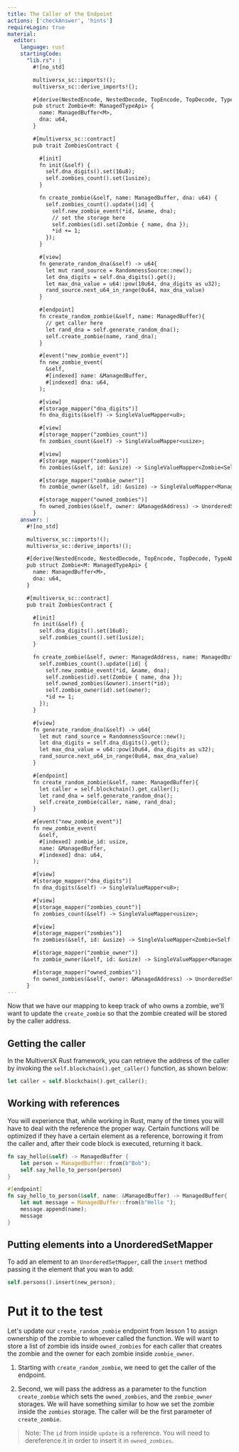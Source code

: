 ```yaml
---
title: The Caller of the Endpoint
actions: ['checkAnswer', 'hints']
requireLogin: true
material:
  editor:
    language: rust
    startingCode:
      "lib.rs": |
        #![no_std]

        multiversx_sc::imports!();
        multiversx_sc::derive_imports!();

        #[derive(NestedEncode, NestedDecode, TopEncode, TopDecode, TypeAbi)]
        pub struct Zombie<M: ManagedTypeApi> {
          name: ManagedBuffer<M>,
          dna: u64,
        }

        #[multiversx_sc::contract]
        pub trait ZombiesContract {

          #[init]
          fn init(&self) {
            self.dna_digits().set(16u8);
            self.zombies_count().set(1usize);
          }

          fn create_zombie(&self, name: ManagedBuffer, dna: u64) {
            self.zombies_count().update(|id| {
              self.new_zombie_event(*id, &name, dna);
              // set the storage here
              self.zombies(id).set(Zombie { name, dna });
              *id += 1;
            });
          }

          #[view]
          fn generate_random_dna(&self) -> u64{
            let mut rand_source = RandomnessSource::new();
            let dna_digits = self.dna_digits().get();
            let max_dna_value = u64::pow(10u64, dna_digits as u32);
            rand_source.next_u64_in_range(0u64, max_dna_value)
          }

          #[endpoint]
          fn create_random_zombie(&self, name: ManagedBuffer){
            // get caller here
            let rand_dna = self.generate_random_dna();
            self.create_zombie(name, rand_dna);
          }

          #[event("new_zombie_event")]
          fn new_zombie_event(
            &self,
            #[indexed] name: &ManagedBuffer,
            #[indexed] dna: u64,
          );

          #[view]
          #[storage_mapper("dna_digits")]
          fn dna_digits(&self) -> SingleValueMapper<u8>;

          #[view]
          #[storage_mapper("zombies_count")]
          fn zombies_count(&self) -> SingleValueMapper<usize>;

          #[view]
          #[storage_mapper("zombies")]
          fn zombies(&self, id: &usize) -> SingleValueMapper<Zombie<Self::Api>>;

          #[storage_mapper("zombie_owner")]
          fn zombie_owner(&self, id: &usize) -> SingleValueMapper<ManagedAddress>;

          #[storage_mapper("owned_zombies")]
          fn owned_zombies(&self, owner: &ManagedAddress) -> UnorderedSetMapper<usize>;
        }
    answer: |
      #![no_std]

      multiversx_sc::imports!();
      multiversx_sc::derive_imports!();

      #[derive(NestedEncode, NestedDecode, TopEncode, TopDecode, TypeAbi)]
      pub struct Zombie<M: ManagedTypeApi> {
        name: ManagedBuffer<M>,
        dna: u64,
      }

      #[multiversx_sc::contract]
      pub trait ZombiesContract {

        #[init]
        fn init(&self) {
          self.dna_digits().set(16u8);
          self.zombies_count().set(1usize);
        }

        fn create_zombie(&self, owner: ManagedAddress, name: ManagedBuffer, dna: u64) {
          self.zombies_count().update(|id| {
            self.new_zombie_event(*id, &name, dna);
            self.zombies(id).set(Zombie { name, dna });
            self.owned_zombies(&owner).insert(*id);
            self.zombie_owner(id).set(owner);
            *id += 1;
          });
        }

        #[view]
        fn generate_random_dna(&self) -> u64{
          let mut rand_source = RandomnessSource::new();
          let dna_digits = self.dna_digits().get();
          let max_dna_value = u64::pow(10u64, dna_digits as u32);
          rand_source.next_u64_in_range(0u64, max_dna_value)
        }

        #[endpoint]
        fn create_random_zombie(&self, name: ManagedBuffer){
          let caller = self.blockchain().get_caller();
          let rand_dna = self.generate_random_dna();
          self.create_zombie(caller, name, rand_dna);
        }

        #[event("new_zombie_event")]
        fn new_zombie_event(
          &self,
          #[indexed] zombie_id: usize,
          name: &ManagedBuffer,
          #[indexed] dna: u64,
        );

        #[view]
        #[storage_mapper("dna_digits")]
        fn dna_digits(&self) -> SingleValueMapper<u8>;

        #[view]
        #[storage_mapper("zombies_count")]
        fn zombies_count(&self) -> SingleValueMapper<usize>;

        #[view]
        #[storage_mapper("zombies")]
        fn zombies(&self, id: &usize) -> SingleValueMapper<Zombie<Self::Api>>;

        #[storage_mapper("zombie_owner")]
        fn zombie_owner(&self, id: &usize) -> SingleValueMapper<ManagedAddress>;

        #[storage_mapper("owned_zombies")]
        fn owned_zombies(&self, owner: &ManagedAddress) -> UnorderedSetMapper<usize>;
      }
---
```


Now that we have our mapping to keep track of who owns a zombie, we'll want to update the `create_zombie` so that the zombie created will be stored by the caller address.

## Getting the caller

In the MultiversX Rust framework, you can retrieve the address of the caller by invoking the `self.blockchain().get_caller()` function, as shown below:

```rust
let caller = self.blockchain().get_caller();
```

## Working with references

You will experience that, while working in Rust, many of the times you will have to deal with the reference the proper way. Certain functions will be optimized if they have a certain element as a reference, borrowing it from the caller and, after their code block is executed, returning it back.

```rust
fn say_hello(&self) -> ManagedBuffer {
    let person = ManagedBuffer::from(b"Bob");
    self.say_hello_to_person(person)
}

#[endpoint]
fn say_hello_to_person(&self, name: &ManagedBuffer) -> ManagedBuffer{
    let mut message = ManagedBuffer::from(b"Hello ");
    message.append(name);
    message
}
```

## Putting elements into a UnorderedSetMapper

To add an element to an `UnorderedSetMapper`, call the `insert` method passing it the element that you wan to add:

```rust
self.persons().insert(new_person);
```

# Put it to the test

Let's update our `create_random_zombie` endpoint from lesson 1 to assign ownership of the zombie to whoever called the function.
We will want to store a list of zombie ids inside `owned_zombies` for each caller that creates the zombie and the owner for each zombie inside `zombie_owner`.

1. Starting with `create_random_zombie`, we need to get the caller of the endpoint.

2. Second, we will pass the address as a parameter to the function `create_zombie` which sets the `owned_zombies`, and the `zombie_owner` storages. We will have something similar to how we set the zombie inside the `zombies` storage. The caller will be the first parameter of `create_zombie`.

 >Note: The `id` from inside `update` is a reference. You will need to dereference it in order to insert it in `owned_zombies`.

